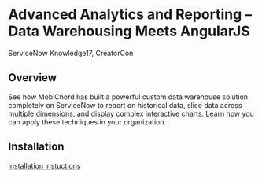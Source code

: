 # Advanced Analytics and Reporting – Data Warehousing Meets AngularJS
ServiceNow Knowledge17, CreatorCon

## Overview 
See how MobiChord has built a powerful custom data warehouse solution completely on ServiceNow to report on historical data, slice data across multiple dimensions, and display complex interactive charts. Learn how you can apply these techniques in your organization.

## Installation
[Installation instuctions](https://docs.servicenow.com/bundle/istanbul-application-development/page/build/applications/task/t_ImportAppFromSourceControl.html)

